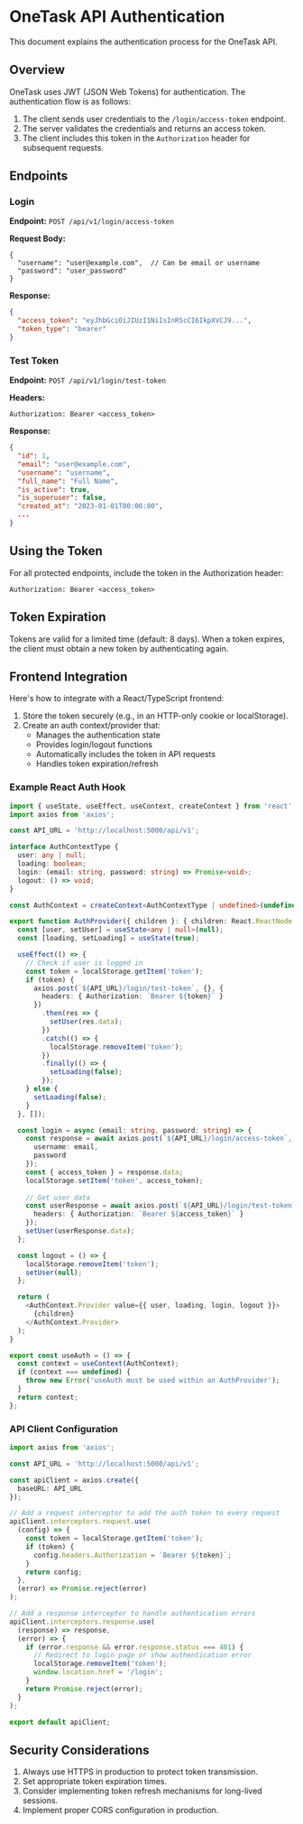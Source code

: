 # OneTask API Authentication

This document explains the authentication process for the OneTask API.

## Overview

OneTask uses JWT (JSON Web Tokens) for authentication. The authentication flow is as follows:

1. The client sends user credentials to the `/login/access-token` endpoint.
2. The server validates the credentials and returns an access token.
3. The client includes this token in the `Authorization` header for subsequent requests.

## Endpoints

### Login

**Endpoint:** `POST /api/v1/login/access-token`

**Request Body:**
```
{
  "username": "user@example.com",  // Can be email or username
  "password": "user_password"
}
```

**Response:**
```json
{
  "access_token": "eyJhbGciOiJIUzI1NiIsInR5cCI6IkpXVCJ9...",
  "token_type": "bearer"
}
```

### Test Token

**Endpoint:** `POST /api/v1/login/test-token`

**Headers:**
```
Authorization: Bearer <access_token>
```

**Response:**
```json
{
  "id": 1,
  "email": "user@example.com",
  "username": "username",
  "full_name": "Full Name",
  "is_active": true,
  "is_superuser": false,
  "created_at": "2023-01-01T00:00:00",
  ...
}
```

## Using the Token

For all protected endpoints, include the token in the Authorization header:

```
Authorization: Bearer <access_token>
```

## Token Expiration

Tokens are valid for a limited time (default: 8 days). When a token expires, the client must obtain a new token by authenticating again.

## Frontend Integration

Here's how to integrate with a React/TypeScript frontend:

1. Store the token securely (e.g., in an HTTP-only cookie or localStorage).
2. Create an auth context/provider that:
   - Manages the authentication state
   - Provides login/logout functions
   - Automatically includes the token in API requests
   - Handles token expiration/refresh

### Example React Auth Hook

```typescript
import { useState, useEffect, useContext, createContext } from 'react';
import axios from 'axios';

const API_URL = 'http://localhost:5000/api/v1';

interface AuthContextType {
  user: any | null;
  loading: boolean;
  login: (email: string, password: string) => Promise<void>;
  logout: () => void;
}

const AuthContext = createContext<AuthContextType | undefined>(undefined);

export function AuthProvider({ children }: { children: React.ReactNode }) {
  const [user, setUser] = useState<any | null>(null);
  const [loading, setLoading] = useState(true);

  useEffect(() => {
    // Check if user is logged in
    const token = localStorage.getItem('token');
    if (token) {
      axios.post(`${API_URL}/login/test-token`, {}, {
        headers: { Authorization: `Bearer ${token}` }
      })
        .then(res => {
          setUser(res.data);
        })
        .catch(() => {
          localStorage.removeItem('token');
        })
        .finally(() => {
          setLoading(false);
        });
    } else {
      setLoading(false);
    }
  }, []);

  const login = async (email: string, password: string) => {
    const response = await axios.post(`${API_URL}/login/access-token`, {
      username: email,
      password
    });
    const { access_token } = response.data;
    localStorage.setItem('token', access_token);
    
    // Get user data
    const userResponse = await axios.post(`${API_URL}/login/test-token`, {}, {
      headers: { Authorization: `Bearer ${access_token}` }
    });
    setUser(userResponse.data);
  };

  const logout = () => {
    localStorage.removeItem('token');
    setUser(null);
  };

  return (
    <AuthContext.Provider value={{ user, loading, login, logout }}>
      {children}
    </AuthContext.Provider>
  );
}

export const useAuth = () => {
  const context = useContext(AuthContext);
  if (context === undefined) {
    throw new Error('useAuth must be used within an AuthProvider');
  }
  return context;
};
```

### API Client Configuration

```typescript
import axios from 'axios';

const API_URL = 'http://localhost:5000/api/v1';

const apiClient = axios.create({
  baseURL: API_URL
});

// Add a request interceptor to add the auth token to every request
apiClient.interceptors.request.use(
  (config) => {
    const token = localStorage.getItem('token');
    if (token) {
      config.headers.Authorization = `Bearer ${token}`;
    }
    return config;
  },
  (error) => Promise.reject(error)
);

// Add a response interceptor to handle authentication errors
apiClient.interceptors.response.use(
  (response) => response,
  (error) => {
    if (error.response && error.response.status === 401) {
      // Redirect to login page or show authentication error
      localStorage.removeItem('token');
      window.location.href = '/login';
    }
    return Promise.reject(error);
  }
);

export default apiClient;
```

## Security Considerations

1. Always use HTTPS in production to protect token transmission.
2. Set appropriate token expiration times.
3. Consider implementing token refresh mechanisms for long-lived sessions.
4. Implement proper CORS configuration in production.